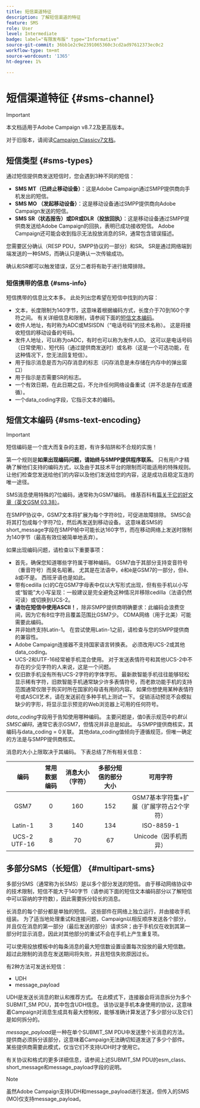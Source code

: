 ```yaml
---
title: 短信渠道特征
description: 了解短信渠道的特征
feature: SMS
role: User
level: Intermediate
badge: label="有限发布版" type="Informative"
source-git-commit: 36bb1e2c9e2391065360c3cd2ad97612373ec0c2
workflow-type: tm+mt
source-wordcount: '1365'
ht-degree: 1%

---
```



# 短信渠道特征 {#sms-channel}

>[!IMPORTANT]
>
>本文档适用于Adobe Campaign v8.7.2及更高版本。
>
>对于旧版本，请阅读[Campaign Classicv7文档](https://experienceleague.adobe.com/zh-hans/docs/campaign-classic/using/sending-messages/sending-messages-on-mobiles/sms-protocol)。


## 短信类型 {#sms-types}

通过短信提供商发送短信时，您会遇到3种不同的短信：

* **SMS MT（已终止移动设备）**：这是Adobe Campaign通过SMPP提供商向手机发出的短信。
* **SMS MO （发起移动设备）**：这是移动设备通过SMPP提供商向Adobe Campaign发送的短信。
* **SMS SR（状态报告）或DR或DLR（投放回执）**：这是移动设备通过SMPP提供商发送给Adobe Campaign的回执，表明已成功接收短信。 Adobe Campaign还可能会收到指示无法投放消息的SR，通常包含错误描述。

您需要区分确认（RESP PDU，SMPP协议的一部分）和SR。 SR是通过网络端到端发送的一种SMS，而确认只是确认一次传输成功。

确认和SR都可以触发错误，区分二者将有助于进行故障排除。

### 短信携带的信息  {#sms-info}

短信携带的信息比文本多。 此处列出您希望在短信中找到的内容：

* 文本，长度限制为140字节，这意味着根据编码方式，长度介于70到160个字符之间。 有关详细信息和限制，请参阅下面的[短信文本编码](#sms-text-encoding)。
* 收件人地址，有时称为ADC或MSISDN（“电话号码”的技术名称）。 这是将接收短信的移动设备的号码。
* 发件人地址，可以称为oADC，有时也可以称为发件人ID。 这可以是电话号码（日常使用）、短代码（通过提供商发送时）或名称（这是一个可选功能，在这种情况下，您无法回复短信）。
* 用于指示消息是否为闪存消息的标志（闪存消息是未存储在内存中的弹出窗口）
* 用于指示是否需要SR的标志。
* 一个有效日期，在此日期之后，不允许任何网络设备重试（并不总是存在或遵循）。
* 一个data_coding字段，它指示文本的编码。

## 短信文本编码 {#sms-text-encoding}

>[!IMPORTANT]
>
>短信编码是一个庞大而复杂的主题，有许多陷阱和不合规的实施！

第一个规则是&#x200B;**如果出现编码问题，请始终与SMPP提供程序联系**。 只有用户才精确了解他们支持的编码方式，以及由于其技术平台的限制而可能适用的特殊规则。 让他们检查您发送给他们的内容以及他们发送给您的内容，这是成功且稳定互连的唯一途径。

SMS消息使用特殊的7位编码，通常称为GSM7编码。  维基百科有[篇关于它的好文章（英文GSM 03.38）](https://en.wikipedia.org/wiki/GSM_03.38)。

在SMPP协议中，GSM7文本将扩展为每个字符8位，可促进故障排除。 SMSC会将其打包成每个字符7位，然后再发送到移动设备。 这意味着SMS的short_message字段在SMPP帧中可能长达160字节，而在移动网络上发送时限制为140字节（最高有效位被简单地丢弃）。

如果出现编码问题，请检查以下重要事项：
* 首先，确保您知道哪些字符属于哪种编码。 GSM7由于其部分支持变音符号（重音符号）而臭名昭著。 尤其是在法语中，é和è是GSM7的一部分，但ê、â或ï不是。 西班牙语也是如此。
* 带有cedilla (c)的C在GSM7字母表中仅以大写形式出现，但有些手机以小写或“智能”大小写呈现：一般建议是完全避免这种情况并移除cedilla（法语仍然可读）或切换到UCS-2。
* **请勿在短信中使用ASCII！**，除非SMPP提供商明确要求：此编码会浪费空间，因为它有8位字符且覆盖范围比GSM7少。 CDMA网络（用于北美）可能需要此编码。
* 并非始终支持Latin-1。 在尝试使用Latin-1之前，请检查与您的SMPP提供商的兼容性。
* Adobe Campaign连接器不支持国家语言转换表。 必须改用UCS-2或其他data_coding。
* UCS-2和UTF-16经常被手机混合使用。 对于发送表情符号和其他UCS-2中不存在的少见字符的人来说，这是一个问题。
* 仅旧款手机没有所有UCS-2字符的字体字形。 最新款智能手机往往能够轻松显示稀有字符，旧款智能手机通常缺少许多表情符号，而老款功能手机的支持范围通常仅限于购买时所在国家的母语有用的内容。 如果你想使用某种表情符号或ASCII艺术，请在发送前在多种手机上测试一下。 促销活动预览不会模拟缺少的字形，将显示显示预览的Web浏览器上可用的任何符号。

*data_coding*&#x200B;字段用于告知使用哪种编码。 主要问题是，值0表示规范中的&#x200B;*默认SMSC编码*，通常它表示GSM7，但情况并非总是如此。 与SMPP提供商核实，其编码与data_coding = 0关联。 其他data_coding值倾向于遵循规范，但唯一确定的方法是与SMPP提供商核实。

消息的大小上限取决于其编码。 下表总结了所有相关信息：

| 编码 | 常用数据编码 | 消息大小（字符） | 多部分短信的部分大小 | 可用字符 |
|:-:|:-:|:-:|:-:|:-:|  
| GSM7 | 0 | 160 | 152 | GSM7基本字符集+扩展（扩展字符占2个字符） |
| Latin-1 | 3 | 140 | 134 | ISO-8859-1 |
| UCS-2 UTF-16 | 8 | 70 | 67 | Unicode（因手机而异） |

## 多部分SMS（长短信） {#multipart-sms}

多部分SMS（通常称为长SMS）是以多个部分发送的短信。 由于移动网络协议中的技术限制，短信不能大于140字节（请参阅下面的短信文本编码部分以了解短信中可以容纳的字符数），因此需要拆分较长的消息。

长消息的每个部分都是单独的短信。 这些部件在网络上独立运行，并由接收手机组装。 为了适当地处理重试和连接问题，Campaign以相反顺序发送各个部分，并且仅在消息的第一部分（最后发送的部分）请求SR；由于手机仅在收到其第一部分时显示消息，因此对其他部分的重试不会在手机上产生重复项。

可以使用投放模板中的每条消息的最大短信数设置设置每次投放的最大短信数。 超过此限制的消息在发送期间将失败，并且短信失败原因过长。

有2种方法可发送长短信：

* UDH
* message_payload

UDH是发送长消息的默认和推荐方式。 在此模式下，连接器会将消息拆分为多个SUBMIT_SM PDU，其中包含UDH信息。 该协议是手机本身使用的协议，这意味着Campaign对消息生成具有最大控制权，能够准确计算发送了多少部分以及它们是如何拆分的。

*message_payload*&#x200B;是一种在单个SUBMIT_SM PDU中发送整个长消息的方法。 提供商必须拆分该部分，这意味着Campaign无法确切知道发送了多少个部件。 某些提供商需要此模式，仅当它们不支持UDH时才使用它。

有关协议和格式的更多详细信息，请参阅上述SUBMIT_SM PDU的esm_class、short_message和message_payload字段的说明。

>[!NOTE]
>
>虽然Adobe Campaign支持UDH和message_payload进行发送，但传入的SMS (MO)仅支持message_payload。